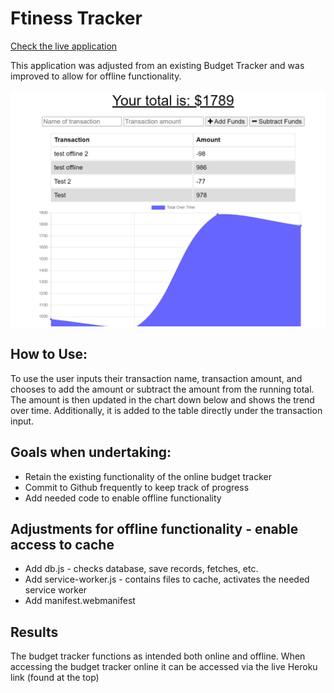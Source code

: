 # Ftiness Tracker

[Check the live application](https://fitness-tracker98876.herokuapp.com)

This application was adjusted from an existing Budget Tracker and was improved to allow for offline functionality.

<img src= "https://github.com/Hannybiggs/online_offline_budget_tracker/blob/main/Assets/Screenshot%202021-07-09%20143941.png">

## How to Use:
To use the user inputs their transaction name, transaction amount, and chooses to add the amount or subtract the amount from the running total. The amount is then updated in the chart down below and shows the trend over time. Additionally, it is added to the table directly under the transaction input.

## Goals when undertaking:
- Retain the existing functionality of the online budget tracker
- Commit to Github frequently to keep track of progress
- Add needed code to enable offline functionality 


## Adjustments for offline functionality - enable access to cache
- Add db.js - checks database, save records, fetches, etc. 
- Add service-worker.js - contains files to cache, activates the needed service worker
- Add manifest.webmanifest


## Results
The budget tracker functions as intended both online and offline. When accessing the budget tracker online it can be accessed via the live Heroku link (found at the top)